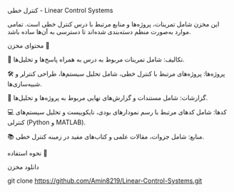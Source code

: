 کنترل خطی - Linear Control Systems

این مخزن شامل تمرینات، پروژه‌ها و منابع مرتبط با درس کنترل خطی است. تمامی موارد به‌صورت منظم دسته‌بندی شده‌اند تا دسترسی به آن‌ها ساده باشد.


محتوای مخزن 📝

📖 تکالیف: شامل تمرینات مربوط به درس به همراه پاسخ‌ها و تحلیل‌ها.

🛠️ پروژه‌ها: پروژه‌های مرتبط با کنترل خطی، شامل تحلیل سیستم‌ها، طراحی کنترلر و شبیه‌سازی‌ها.

📑 گزارشات: شامل مستندات و گزارش‌های نهایی مربوط به پروژه‌ها و تحلیل‌ها.

💻 کدها: شامل کدهای مرتبط با رسم نمودارهای بودی، نایکوییست و تحلیل سیستم‌های کنترلی (Python و MATLAB).

📚 منابع: شامل جزوات، مقالات علمی و کتاب‌های مفید در زمینه کنترل خطی.

نحوه استفاده 🚀

دانلود مخزن

git clone https://github.com/Amin8219/Linear-Control-Systems.git
